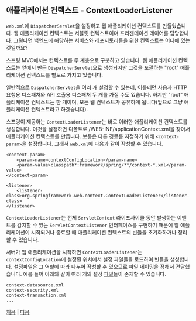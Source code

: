 ## 애플리케이션 컨텍스트 - ContextLoaderListener

`web.xml`에 `DispatcherServlet`을 설정하고 웹 애플리케이션 컨텍스트를 만들었습니다. 웹 애플리케이션 컨텍스트는 서블릿 컨텍스트이며 프리젠테이션 레이어를 담당합니다. 그렇다면 백엔드에 해당하는 서비스와 레포지토리들을 위한 컨텍스트는 어디에 있는 것일까요?  

스프링 MVC에서는 컨텍스트를 두 계층으로 구분하고 있습니다. 웹 애플리케이션 컨텍스트는 앞에서 만든 `DispatcherServlet`으로 생성되지만 그것을 포괄하는 "root" 애플리케이션 컨텍스트를 별도로 가지고 있습니다.  

일반적으로 `DispatcherServlet`을 여러 개 설정할 수 있는데, 이를테면 사용자 HTTP 요청용 디스패처와 API 호출용 디스패처 두 개를 가질 수도 있습니다. 하지만 "root" 애플리케이션 컨텍스트는 한 개이며, 모든 웹 컨텍스트가 공유하게 됩니다(앞으로 그냥 애플리케이션 컨텍스트라고 하겠습니다).

스프링이 제공하는 `ContextLoaderListener`는 바로 이러한 애플리케이션 컨텍스트를 생성합니다. 이것을 설정하면 디폴트로 /WEB-INF/applicationContext.xml을 찾아서 애플리케이션 컨텍스트를 만듭니다. 보통은 다른 경로를 지정하기 위해 `<context-param>`을 설정합니다. 그래서 `web.xml`에 다음과 같이 작성할 수 있습니다.

```
<context-param>
    <param-name>contextConfigLocation</param-name>
    <param-value>classpath*:framework/spring/**/context-*.xml</param-value>
</context-param>
     
<listener>
    <listener-class>org.springframework.web.context.ContextLoaderListener</listener-class>
</listener>

```
`ContextLoaderListener`는 전체 `ServletContext` 라이프사이클 동안 발생하는 이벤트를 감지할 수 있는 `ServletContextListener` 인터페이스를 구현하기 때문에 웹 애플리케이션이 시작되거나 종료할 때 애플리케이션 컨텍스트의 빈들을 초기화하거나 정리할 수 있습니다.  

서버가 웹 애플리케이션을 시작하면 `ContextLoaderListener`는 `contextConfigLocation`에 설정된 위치에서 설정 파일들을 로드하여 빈들을 생성합니다. 설정파일은 그 역할에 따라 나누어 작성할 수 있으므로 파일 네이밍을 정해서 전달했습니다. 예를 들어 아래와 같이 여러 개의 설정 [파일](https://github.com/boyd-dev/MyNewProject/tree/master/src/main/resources/framework/spring)들이 존재할 수 있습니다.

```
context-datasource.xml
context-security.xml
context-transaction.xml
...
```


  [처음](../README.md) | [다음](../05/README.md)